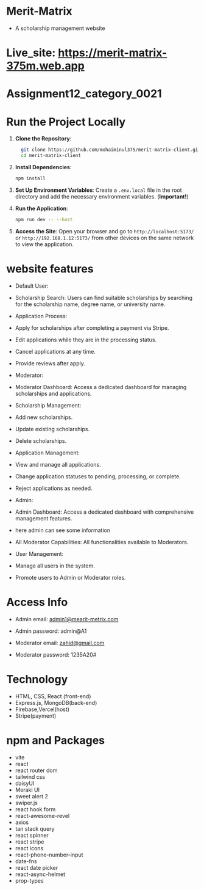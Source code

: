 # Merit-Matrix

- A scholarship management website

# Live_site: https://merit-matrix-375m.web.app

# Assignment12_category_0021

# Run the Project Locally

1. **Clone the Repository**:

   ```sh
     git clone https://github.com/mohaiminul375/merit-matrix-client.git
     cd merit-matrix-client
   ```

2. **Install Dependencies**:

   ```sh
   npm install
   ```

3. **Set Up Environment Variables**: Create a `.env.local` file in the root directory and add the necessary environment variables. (**Important!**)

4. **Run the Application**:

   ```sh
   npm run dev -- --host
   ```

5. **Access the Site**: Open your browser and go to `http://localhost:5173/` or `http://192.168.1.12:5173/` from other devices on the same network to view the application.

# website features

- Default User:
- Scholarship Search: Users can find suitable scholarships by searching for the scholarship name, degree name, or university name.
- Application Process:
- Apply for scholarships after completing a payment via Stripe.
- Edit applications while they are in the processing status.
- Cancel applications at any time.
- Provide reviews after apply.

- Moderator:
- Moderator Dashboard: Access a dedicated dashboard for managing scholarships and applications.
- Scholarship Management:
- Add new scholarships.
- Update existing scholarships.
- Delete scholarships.
- Application Management:
- View and manage all applications.
- Change application statuses to pending, processing, or complete.
- Reject applications as needed.

- Admin:
- Admin Dashboard: Access a dedicated dashboard with comprehensive management features.
- here admin can see some information
- All Moderator Capabilities: All functionalities available to Moderators.
- User Management:
- Manage all users in the system.
- Promote users to Admin or Moderator roles.

# Access Info

- Admin email: admin1@mearit-metrix.com
- Admin password: admin@A1

- Moderator email: zahid@gmail.com
- Moderator password: 1235A20#

# Technology

- HTML, CSS, React (front-end)
- Express.js, MongoDB(back-end)
- Firebase,Vercel(host)
- Stripe(payment)

# npm and Packages

- vite
- react
- react router dom
- tailwind css
- daisyUI
- Meraki UI
- sweet alert 2
- swiper.js
- react hook form
- react-awesome-revel
- axios
- tan stack query
- react spinner
- react stripe
- react icons
- react-phone-number-input
- date-fns
- react date picker
- react-async-helmet
- prop-types
